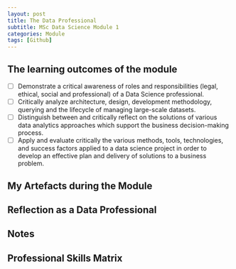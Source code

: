 ```yaml
---
layout: post
title: The Data Professional
subtitle: MSc Data Science Module 1
categories: Module
tags: [Github]
---
```


## The learning outcomes of the module
- [ ] Demonstrate a critical awareness of roles and responsibilities (legal, ethical, social and professional) of a Data Science professional.
- [ ] Critically analyze architecture, design, development methodology, querying and the lifecycle of managing large-scale datasets.
- [ ] Distinguish between and critically reflect on the solutions of various data analytics approaches which support the business decision-making process.
- [ ] Apply and evaluate critically the various methods, tools, technologies, and success factors applied to a data science project in order to develop an effective plan and delivery of solutions to a business problem.

## My Artefacts during the Module 

## Reflection as a Data Professional 

## Notes 

## Professional Skills Matrix 
